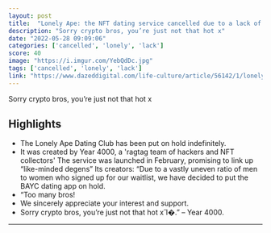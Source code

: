 ```yaml
---
layout: post
title:  "Lonely Ape: the NFT dating service cancelled due to a lack of women"
description: "Sorry crypto bros, you’re just not that hot x"
date: "2022-05-28 09:09:06"
categories: ['cancelled', 'lonely', 'lack']
score: 40
image: "https://i.imgur.com/YebQdDc.jpg"
tags: ['cancelled', 'lonely', 'lack']
link: "https://www.dazeddigital.com/life-culture/article/56142/1/lonely-ape-the-nft-dating-service-cancelled-due-to-a-lack-of-women"
---
```


Sorry crypto bros, you’re just not that hot x

## Highlights

- The Lonely Ape Dating Club has been put on hold indefinitely.
- It was created by Year 4000, a 'ragtag team of hackers and NFT collectors' The service was launched in February, promising to link up “like-minded degens” Its creators: “Due to a vastly uneven ratio of men to women who signed up for our waitlist, we have decided to put the BAYC dating app on hold.
- “Too many bros!
- We sincerely appreciate your interest and support.
- Sorry crypto bros, you’re just not that hot xἼ�.” – Year 4000.

---
